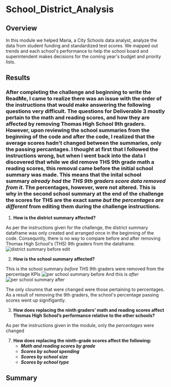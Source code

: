 # School_District_Analysis

## Overview
In this module we helped Maria, a City Schools data analyst, analyze the data from student funding and standardized test scores. We mapped out trends and each school's performance to help the school board and superintendent makes decisions for the coming year's budget and priority lists. 
## Results

### After completing the challenge and beginning to write the ReadMe, I came to realize there was an issue with the order of the instructions that would make answering the following questions very difficult. The questions for Deliverable 3 mostly pertain to the math and reading scores, and how they are affected by removing Thomas High School 9th graders. However, upon reviewing the school summaries from the beginning of the code and after the code, I realized that the average scores hadn't changed between the summaries, only the passing percantages. I thought at first that I followed the instructions wrong, but when I went back into the data I discovered that while we did remove THS 9th grade math a reading scores, this removal came before the initial school summary was made. This means that the inital school summary _already had the THS 9th graders score data removed from it_. The percentages, however, were not altered. This is why in the second school summary at the end of the challenge the scores for THS are the exact same _but the percentages are different_ from editing them during the challenge instructions. 

1. __How is the district summary affected?__

As per the instructions given for the challenge, the district summary dataframe was only created and arranged once in the beginning of the code. Consequntly, there is no way to compare before and after removing Thomas High School's (THS) 9th graders from the dataframe. 
![district summary before edit](https://user-images.githubusercontent.com/100237685/189189077-b5119dbb-055d-498b-834c-f99a2447b177.png)


2. __How is the school summary affected?__

This is the school summary _before_ THS 9th graders were removed from the percentage KPIs
![per school summary before](https://user-images.githubusercontent.com/100237685/189205645-b8c0bc06-b2e3-4fb4-8856-780debec595f.png)
And this is _after_
![per school summary after](https://user-images.githubusercontent.com/100237685/189205656-e9560943-252e-4d7c-a1f4-e18466cc20ca.png)

The only cloumns that were changed were those pertaining to percentages. As a result of removing the 9th graders, the school's percentage passing scores went up signifigantly. 


3. __How does replacing the ninth graders’ math and reading scores affect Thomas High School’s performance relative to the other schools?__

As per the instructions given in the module, only the _percentages_ were changed 

7. __How does replacing the ninth-grade scores affect the following:__
    * ___Math and reading scores by grade___
    * ___Scores by school spending___
    * ___Scores by school size___
    * ___Scores by school type___

## Summary

